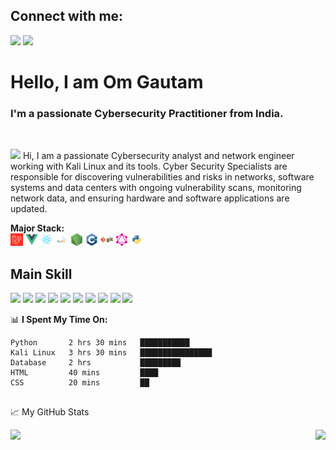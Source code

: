 ## Connect with me:
<p align="left">

<a href = "https://www.linkedin.com/in/i-omgautam/"><img src="https://img.icons8.com/fluent/48/000000/linkedin.png"/></a>
<a href="#"><img width="40%" height="auto" src="https://media4.giphy.com/media/dWTi2yiBnSq1K2MkTE/giphy.gif" height="40px"/></a>
<h1 align="left"> <width="10px"> Hello, I am Om Gautam</h1><h3>I'm a passionate Cybersecurity Practitioner from India.</h3>



  
<br />
<p align="left"> 
<a href="#"><img width="30%" height="auto" src="https://www.pngall.com/wp-content/uploads/3/Hacker-PNG-High-Quality-Image.png" height="30px"/></a>
Hi, 
I am a passionate Cybersecurity analyst and network engineer working with Kali Linux and its tools.
Cyber Security Specialists are responsible for discovering vulnerabilities and risks in networks, software systems and data centers with ongoing vulnerability scans, monitoring network data, and ensuring hardware and software applications are updated.

**Major Stack:**  
<code><img height="20" src="https://github.com/black-wyvern-dev/black-wyvern-dev/blob/main/images/laravel.png"></code>
<code><img height="20" src="https://raw.githubusercontent.com/github/explore/80688e429a7d4ef2fca1e82350fe8e3517d3494d/topics/vue/vue.png"></code>
<code><img height="20" src="https://raw.githubusercontent.com/github/explore/80688e429a7d4ef2fca1e82350fe8e3517d3494d/topics/react/react.png"></code>
<code><img height="20" src="https://raw.githubusercontent.com/github/explore/80688e429a7d4ef2fca1e82350fe8e3517d3494d/topics/mysql/mysql.png"></code>
<code><img height="20" src="https://raw.githubusercontent.com/github/explore/80688e429a7d4ef2fca1e82350fe8e3517d3494d/topics/nodejs/nodejs.png"></code>
<code><img height="20" src="https://raw.githubusercontent.com/github/explore/80688e429a7d4ef2fca1e82350fe8e3517d3494d/topics/cpp/cpp.png"></code>
<code><img height="20" src="https://raw.githubusercontent.com/github/explore/80688e429a7d4ef2fca1e82350fe8e3517d3494d/topics/git/git.png"></code>
<code><img height="20" src="https://raw.githubusercontent.com/github/explore/5c058a388828bb5fde0bcafd4bc867b5bb3f26f3/topics/graphql/graphql.png"></code>
<code><img height="20" src="https://raw.githubusercontent.com/github/explore/80688e429a7d4ef2fca1e82350fe8e3517d3494d/topics/python/python.png"></code>

## Main Skill


![](https://img.shields.io/badge/Language-Python-informational?style=flat&logo=python&logoColor=white&color=3bac3a)
![](https://img.shields.io/badge/Language-Shell-informational?style=flat&logo=shell&logoColor=white&color=3bac3a)
![](https://img.shields.io/badge/Language-HTML-informational?style=flat&logo=html&logoColor=white&color=3bac3a)
![](https://img.shields.io/badge/CI/CD-Github_Action-informational?style=flat&logo=github&logoColor=white&color=3bac3a)
![](https://img.shields.io/badge/Tools-Kali_Tools-information?style=flat&logo=kalilinux&logoColor=white&color=3bac3a)
![](https://img.shields.io/badge/Cloud-Google-informational?style=flat&logo=Amazon&logoColor=white&color=3bac3a)
![](https://img.shields.io/badge/Database-MySQL-informational?style=flat&logo=mysql&logoColor=white&color=3bac3a)
![](https://img.shields.io/badge/Database-Hive_QL-informational?style=flat&logo=postgresql&logoColor=white&color=3bac3a)
![](https://img.shields.io/badge/Database-Sqlite-informational?style=flat&logo=sqlite&logoColor=white&color=3bac3a)
![](https://img.shields.io/badge/Database-MongoDB-informational?style=flat&logo=mongodb&logoColor=white&color=3bac3a)  
  
📊 **I Spent My Time On:**
<!--START_SECTION:waka-->
```text
Python       2 hrs 30 mins   ███████████            
Kali Linux   3 hrs 30 mins   ████████████████ 
Database     2 hrs           █████████   
HTML         40 mins         ████
CSS          20 mins         ██       
```
<!--END_SECTION:waka-->




##


📈 My GitHub Stats
<p>
<img align="" height="150px" src="https://github-readme-stats.vercel.app/api?username=i-omgautam&show_icons=true&hide_border=true&theme=dark&hide_title=true" >
<img align="right" height="150px" src="https://github-readme-stats.vercel.app/api/top-langs?username=i-omgautam&layout=compact&theme=monokai&count_private=true">
</p>


